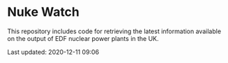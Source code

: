 # Nuke Watch

This repository includes code for retrieving the latest information available on the output of EDF nuclear power plants in the UK.

Last updated: 2020-12-11 09:06